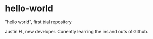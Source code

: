 # hello-world
"hello world", first trial repository


Justin H., new developer. Currently learning the ins and outs of Github.
